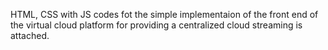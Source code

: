 HTML, CSS with JS codes fot the simple implementaion of the front end of the virtual cloud platform for providing a centralized cloud streaming is attached.
